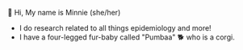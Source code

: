  🌷 Hi, My name is Minnie (she/her)
- I do research related to all things epidemiology and more!
- I have a four-legged fur-baby called "Pumbaa" 🐕 who is a corgi.

<!---
minnie-kitt/minnie-kitt is a ✨ special ✨ repository because its `README.md` (this file) appears on your GitHub profile.
You can click the Preview link to take a look at your changes.
--->
